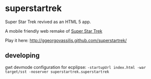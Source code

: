 superstartrek
=============

Super Star Trek revived as an HTML 5 app.

A mobile friendly web remake of [Super Star Trek](https://en.wikipedia.org/wiki/Star_Trek_(1971_video_game)#Super_Star_Trek)

Play it here: http://ggeorgovassilis.github.com/superstartrek/

## developing

gwt devmode configuration for ecplipse: `-startupUrl index.html -war target/sst -noserver superstartrek.superstartrek`
